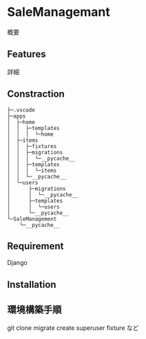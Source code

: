 # SaleManagemant
概要

## Features
詳細

## Constraction
```
├─.vscode
├─apps
│  ├─home
│  │  ├─templates
│  │  │  └─home
│  ├─items
│  │  ├─fixtures
│  │  ├─migrations
│  │  │  └─__pycache__
│  │  ├─templates
│  │  │  └─items
│  │  └─__pycache__
│  └─users
│      ├─migrations
│      │  └─__pycache__
│      ├─templates
│      │  └─users
│      └─__pycache__
└─SaleManagement
    └─__pycache__
```



## Requirement
Django

## Installation

## 環境構築手順
git clone
migrate 
create superuser
fixture
など
